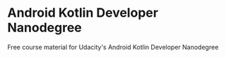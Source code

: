 # Android Kotlin Developer Nanodegree

Free course material for Udacity's Android Kotlin Developer Nanodegree
